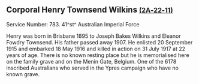 ## Corporal Henry Townsend Wilkins <small>[(2A‑22‑11)](https://brisbane.discovereverafter.com/profile/31848953 "Go to Memorial Information" )</small>

Service Number: 783. 41^st^ Australian Imperial Force 

Henry was born in Brisbane 1895 to Joseph Bakes Wilkins and Eleanor Fowdry Townsend. His father passed away 1907. He enlisted 20 September 1915 and embarked 18 May 1916 and killed in action on 31 July 1917 at 22 years of age. There is no known resting place but he is memorialised here on the family grave and on the Menin Gate, Belgium. One of the 6178 inscribed Australians who served in the Ypres campaign who have no known grave.
